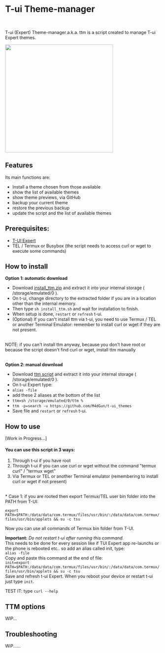 # T-ui Theme-manager
<br>

T-ui (Expert) Theme-manager a.k.a. ttm is a script created to manage T-ui Expert themes.


<img src="https://github.com/M4dGun/t-ui_themes/blob/main/theme-manager/ttm_example.jpg" data-canonical-src="https://github.com/M4dGun/t-ui_themes/blob/main/theme-manager/ttm_example.jpg" width="350" />
<br>


## Features

Its main functions are:

* Install a theme chosen from those available
* show the list of available themes
* show theme previews, via GitHub
* backup your current theme
* restore the previous backup
* update the script and the list of available themes

## Prerequisites:
* [T-UI Expert](https://github.com/v1nc/T-UI-Expert/releases/download/v0.4.4e/de.reckendrees.systems.tui.expert_fdroid_v.0.4.4e.apk)
* TEL / Termux or Busybox (the script needs to access curl or wget to execute some commands)


## How to install

**Option 1: automatic download**
* Download [install_ttm.zip](https://github.com/M4dGun/t-ui_themes/raw/main/theme-manager/install_ttm.zip) and extract it into your internal storage ( /storage/emulated/0 ).
* On t-ui, change directory to the extracted folder if you are in a location other than the internal memory. 
* Then type `sh install_ttm.sh` and wait for installation to finish.
* When setup is done, `restart` or `refresh` t-ui.
* (Optional) If you can't install ttm via t-ui, you need to use Termux / TEL or another Terminal Emulator: remember to install curl or wget if they are not present.

<br>
NOTE: if you can't install ttm anyway, because you don't have root or because the script doesn't find curl or wget, install ttm manually<br>
<br>

**Option 2: manual download**
* Download [ttm script](https://github.com/M4dGun/t-ui_themes/raw/main/theme-manager/ttm.zip) and extract it into your internal storage ( /storage/emulated/0 ).
* On t-ui Expert type:
* `alias -file`
* add these 2 aliases at the bottom of the list
* `ttm=sh /storage/emulated/0/ttm %`
* `ttm -p=search -u https://github.com/M4dGun/t-ui_themes`
* Save file and `restart` or `refresh` t-ui.


## How to use 

[Work in Progress...]

#### You can use this script in 3 ways:<br>
1. Through t-ui if you have root
2. Through t-ui if you can use curl or wget without the command "termux curl" / "termux wget"
3. Via Termux or TEL or another Terminal emulator (remembering to install curl or wget if not present)
<br>
* Case 1: if you are rooted then export Termux/TEL user bin folder into the PATH from T-UI:

`export PATH=$PATH:/data/data/com.termux/files/usr/bin/:/data/data/com.termux/files/usr/bin/applets && su -c tsu`
      
Now you can use all commands of Termux bin folder from T-UI. <br>

**Important:** *Do not restart t-ui after running this command.*<br>
This needs to be done for every session like if TUI Expert app re-launchs or the phone is rebooted etc.. so add an alias called init, type:<br>
`alias -file` <br>
Copy and paste this command at the end of file:<br>
`init=export PATH=$PATH:/data/data/com.termux/files/usr/bin/:/data/data/com.termux/files/usr/bin/applets && su -c tsu` <br>
Save and refresh t-ui Expert. 
When you reboot your device or restart t-ui just type `init`.

TEST IT: type `curl --help`
  
  
  
## TTM options
WIP...



  
  ## Troubleshooting
  
  WiP......

